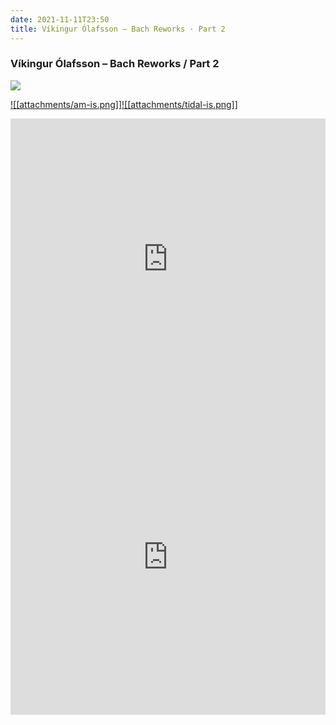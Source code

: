 ```yaml
---
date: 2021-11-11T23:50
title: Víkingur Ólafsson – Bach Reworks · Part 2
---
```

### Víkingur Ólafsson – Bach Reworks / Part 2
[![](https://img.discogs.com/40cCG77oS1uEzPP9a04DF18jdAk=/fit-in/600x600/filters:strip_icc():format(jpeg):mode_rgb():quality(90)/discogs-images/R-17971387-1616494787-5052.jpeg.jpg)][1] 

[1]: https://www.discogs.com/release/17971387
[2]: https://music.apple.com/us/album/1459585083
[3]: https://listen.tidal.com/album/108016623

[![[attachments/am-is.png]]][2][![[attachments/tidal-is.png]]][3]

<iframe allow="autoplay *; encrypted-media *; fullscreen *" frameborder="0" height="450" style="width:100%;max-width:660px;overflow:hidden;background:transparent;" sandbox="allow-forms allow-popups allow-same-origin allow-scripts allow-storage-access-by-user-activation allow-top-navigation-by-user-activation" src="https://embed.music.apple.com/us/album/turn-blue/1459585083"></iframe>
<div style="position: relative; padding-bottom: 100%; height: 0; overflow: hidden; max-width: 100%;"><iframe src="https://embed.tidal.com/albums/108016623?layout=gridify" frameborder= "0" allowfullscreen style="position: absolute; top: 0; left: 0; width: 100%; height: 1px; min-height: 100%; margin: 0 auto;"></iframe></div>